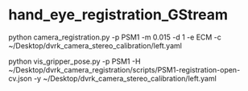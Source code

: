 # hand_eye_registration_GStream

python camera_registration.py -p PSM1 -m 0.015 -d 1 -e ECM -c ~/Desktop/dvrk_camera_stereo_calibration/left.yaml

python vis_gripper_pose.py -p PSM1 -H ~/Desktop/dvrk_camera_registration/scripts/PSM1-registration-open-cv.json -y ~/Desktop/dvrk_camera_stereo_calibration/left.yaml
